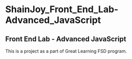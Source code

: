 # ShainJoy_Front_End_Lab-Advanced_JavaScript
Front End Lab - Advanced JavaScript
-------------------------------------------
This is a project as a part of Great Learning FSD program.